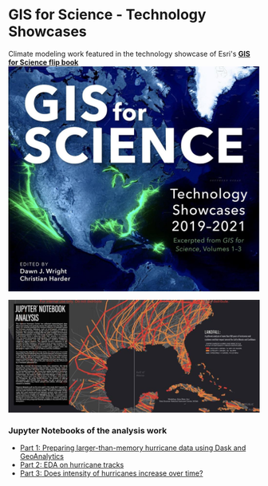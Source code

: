 # GIS for Science - Technology Showcases

Climate modeling work featured in the technology showcase of Esri's **[GIS for Science flip book](https://downloads.esri.com/esripress/books/gis-for-science-tech-showcase/index.html#p=14)**
<a href='https://downloads.esri.com/esripress/books/gis-for-science-tech-showcase/index.html#p=14' target="_blank"><img src="/images/gis-for-science-2021-book.jpg"></a>

<a href="https://geosaurus.maps.arcgis.com/apps/MapSeries/index.html?appid=c69ac5f6f66341aab979d5fadeb7d842" target="_blank"><img src='/images/hurricane-tracks-thumbnail.jpg'></a>

### Jupyter Notebooks of the analysis work
- [Part 1: Preparing larger-than-memory hurricane data using Dask and GeoAnalytics](/projects/dist-computing/dask/part1_prepare_hurricane_data/)
- [Part 2: EDA on hurricane tracks](/projects/dist-computing/dask/part2_explore_hurricane_tracks/)
- [Part 3: Does intensity of hurricanes increase over time?](/projects/dist-computing/dask/part3_analyze_hurricane_tracks/)